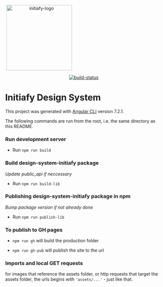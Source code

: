 <p align="center" style="max-width: 217px;"><img alt="initiafy-logo" width="210" src="https://initiafy-website-images.s3.amazonaws.com/wordpress-upload/2017/12/initiafy-logo.svg"></p>

<p align="center">
<a href="https://semaphoreci.com/admin-initiafy-25/design-system-initiafy">
    <img alt="build-status" src="https://semaphoreci.com/api/v1/admin-initiafy-25/design-system-initiafy/branches/master/badge.svg">
</a>
</p>


# Initiafy Design System

This project was generated with [Angular CLI](https://github.com/angular/angular-cli) version 7.2.1.

The following commands are run from the root, i.e. the same directory as this README.

### Run development server

- Run `npm run build`

### Build design-system-initiafy package

*Update public_api if neccessary*

- Run `npm run build-lib`

### Publishing design-system-initiafy package in npm

*Bump package version if not already done*

- Run `npm run publish-lib`

### To publish to GH pages

 - `npm run gh` will build the production folder

 - `npm run gh-pub` will publish the site to the url

### Imports and local GET requests

for images that reference the assets folder, or http requests that target the assets folder, the urls begins with `'assets/...'` - just like that.
